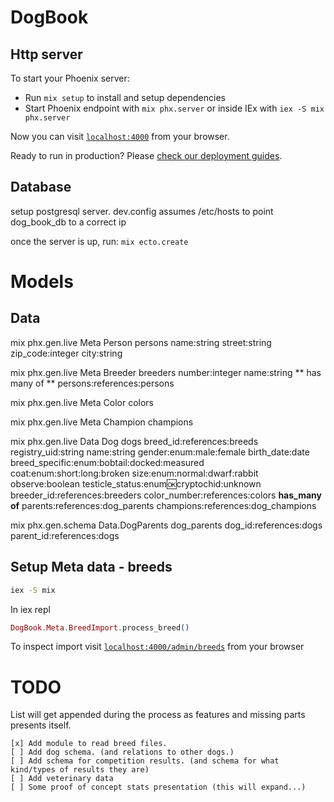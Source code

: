 # DogBook

## Http server
To start your Phoenix server:

  * Run `mix setup` to install and setup dependencies
  * Start Phoenix endpoint with `mix phx.server` or inside IEx with `iex -S mix phx.server`

Now you can visit [`localhost:4000`](http://localhost:4000) from your browser.

Ready to run in production? Please [check our deployment guides](https://hexdocs.pm/phoenix/deployment.html).

## Database

setup postgresql server. dev.config assumes /etc/hosts to point dog_book_db to a correct ip

once the server is up, run:
`mix ecto.create`


# Models

## Data

mix phx.gen.live Meta Person persons name:string street:string zip_code:integer city:string

mix phx.gen.live Meta Breeder breeders number:integer name:string
** has many of **
persons:references:persons

mix phx.gen.live Meta Color colors

mix phx.gen.live Meta Champion champions

mix phx.gen.live Data Dog dogs breed_id:references:breeds registry_uid:string name:string gender:enum:male:female  birth_date:date breed_specific:enum:bobtail:docked:measured coat:enum:short:long:broken size:enum:normal:dwarf:rabbit observe:boolean testicle_status:enum:ok:cryptochid:unknown  breeder_id:references:breeders color_number:references:colors
**has_many of**
parents:references:dog_parents
champions:references:dog_champions

mix phx.gen.schema Data.DogParents dog_parents dog_id:references:dogs parent_id:references:dogs


## Setup Meta data - breeds

``` bash
iex -S mix
```

In iex repl

```elixir
DogBook.Meta.BreedImport.process_breed()
```

To inspect import
visit [`localhost:4000/admin/breeds`](http://localhost:4000/admin/breeds) from your browser


# TODO

List will get appended during the process as features and missing parts presents itself.

    [x] Add module to read breed files.
    [ ] Add dog schema. (and relations to other dogs.)
    [ ] Add schema for competition results. (and schema for what kind/types of results they are)
    [ ] Add veterinary data
    [ ] Some proof of concept stats presentation (this will expand...)
